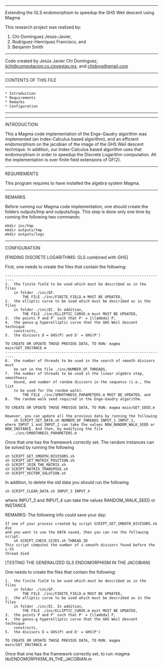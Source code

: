 -------------------------------------------------------------------------------

Extending the GLS endomorphism to speedup the GHS Weil descent using Magma


This research project was realized by:

1. Chi-Domínguez Jesús-Javier,
2. Rodríguez-Henríquez Francisco, and 
3. Benjamin Smith

-------------------------------------------------------------------------------

Code created by Jesús Javier Chi Domínguez, <jjchi@computacion.cs.cinvestav.mx>,
											and <chidoys@gmail.com>

-------------------------------------------------------------------------------


CONTENTS OF THIS FILE

---------------------

	* Introduction
	* Requirements
	* Remarks
	* Configuration
 
---------------------


-------------------------------------------------------------------------------

INTRODUCTION

This a Magma code implementation of the Enge-Gaudry algorithm was implemented 
(an Index-Calculus based algorithm), and an efficient endomorphism on the 
jacobian of the image of the GHS Weil descent technique. In addition, our 
Index-Calculus based algorithm uses that endomorphism in order to speedup the 
Discrete Logarithm computation. All the implementation is over finite field 
extensions of GF(2). 



-------------------------------------------------------------------------------

REQUIREMENTS

This program requires to have installed the algebra system Magma.



-------------------------------------------------------------------------------

REMARKS

Before running our Magma code implementation, one should create the folders 
outputs/tmp and outputs/logs. This step is done only one time by running the 
following two commands:

	mkdir inc/tmp
	mkdir outputs/tmp
	mkdir outputs/logs



-------------------------------------------------------------------------------

CONFIGURATION

[FINDING DISCRETE LOGARITHMS: GLS combined with GHS]

First, one needs to create the files that contain the following:

	--------------------------------------------------------------------------
	1.	the finite field to be used which must be described as in the files 
		in folder ./inc/GF.
			THE FILE ./inc/FINITE_FIELD.m MUST BE UPDATED,
	2.	the elliptic curve to be used which must be described as in the files 
		in folder ./inc/EC. In addition, 
			THE FILE ./inc/ELLIPTIC_CURVE.m must MUST BE UPDATED,
	3.	the points P and P' such that P' = [\lambda] P,
	4.	the genus-g hyperelliptic curve that the GHS Weil descent technique 
		constructs,
	5.	the divisors D = GHS(P) and D' = GHS(P')

	TO CREATE OR UPDATE THOSE PREVIUS DATA, TO RUN: magma main/GET_INSTANCE.m
	--------------------------------------------------------------------------
	6.	the number of threads to be used in the search of smooth divisors must 
		be set in the file ./inc/NUMBER_OF_THREADS,
	7.	the number of threads to be used in the linear algebra step, smoothness 
		bound, and number of random divisors in the sequence (i.e., the list 
		to be used for the random walk).
			THE FILE ./inc/SMOOTHNESS_PARAMETERS.m MUST BE UPDATED, and
	8.	The random walk seed required in the Enge-Gaudry algorithm.
	
	TO CREATE OR UPDATE THOSE PREVIUS DATA, TO RUN:	magma main/GET_SEED.m

	However, you can update all the previous data by running the following
		sh SCRIPT_SET_DATA.sh NUMBER_OF_THREADS INPUT_1 INPUT_2,
	where INPUT_1 and INPUT_2 can take the values NEW_RANDOM_WALK_SEED or 
	NEW_INSTANCE. And then, by modifying the file 
		./inc/SMOOTHNESS_PARAMETERS.m
	
Once that one has the framework correctly set. The random instances can be solved 
by running the following
	
	sh SCRIPT_GET_SMOOTH_DIVISORS.sh
	sh SCRIPT_GET_MATRIX_POSITION.sh
	sh SCRIPT_JOIN_THE_MATRIX.sh
	sh SCRIPT_MATRIX_TRANSPOSE.sh
	sh SCRIPT_VECTOR_SOLUTION.sh
		
In addition, to delete the old data you should run the following

	sh SCRIPT_CLEAR_DATA.sh INPUT_3 INPUT_4
		
where INPUT_3 and INPUT_4 can take the values RANDOM_WALK_SEED or INSTANCE


REMARKS: The following info could save your day:
	
	If one of your process created by script SCRIPT_GET_SMOOTH_DIVISORS.sh die
	and you want to use the DATA saved, then you can run the following script:
		sh SCRIPT_CHECK_SIZES.sh THREAD_ID
	This script computes the number of s-smooth divisors found before the i-th
	thread died


[TESTING THE GENERALIZED GLS ENDOMORPHISM IN THE JACOBIAN]


One needs to create the files that contain the following:	

	1.	the finite field to be used which must be described as in the files 
		in folder ./inc/GF.
			THE FILE ./inc/FINITE_FIELD.m MUST BE UPDATED,
	2.	the elliptic curve to be used which must be described as in the files 
		in folder ./inc/EC. In addition, 
			THE FILE ./inc/ELLIPTIC_CURVE.m must MUST BE UPDATED,
	3.	the points P and P' such that P' = [\lambda] P,
	4.	the genus-g hyperelliptic curve that the GHS Weil descent technique 
		constructs,
	5.	the divisors D = GHS(P) and D' = GHS(P')

	TO CREATE OR UPDATE THOSE PREVIUS DATA, TO RUN: magma main/GET_INSTANCE.m
	
Once that one has the framework correctly set, to run:
	magma lib/ENDOMORPHISM_IN_THE_JACOBIAN.m
